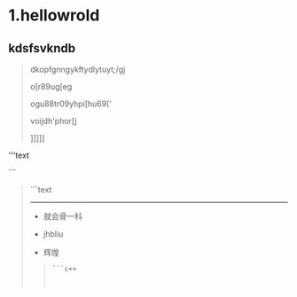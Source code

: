 # 1.hellowrold

## kdsfsvkndb

> dkopfgnngykftydlytuyt;/gj
>
> o[r89ug[eg
>
> ogu88tr09yhpi[hu69['
>
> voijdh'phor[j
>
> ]]]]]  
>
> 

'''text

\```

>\```text
>
>---
>
>* 就会骨一科
>
>* jhbliu
>
>* 辉煌  
>
>  >
>  >
>  >```text
>  >​```c++
>  >
>  >```
>  >
>  >```js
>  >
>  >```
>  >
>  >```c++
>  >
>  >```
>  >
>  >
>
>

